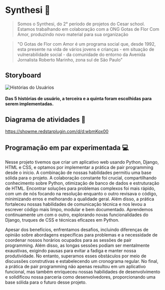 # Synthesi 🌱

> Somos o Synthesi, do 2° período de projetos do Cesar school. Estamos trabalhando em colaboração com a ONG Gotas de Flor Com Amor, produzindo novo material para sua organização 

> "O Gotas de Flor com Amor é um programa social que, desde 1992, esta presente na vida de vários jovens e crianças - em situação de vulnerabilidade social - da comunidade do entorno da Avenida Jornalista Roberto Marinho, zona sul de São Paulo"

## Storyboard

![Histórias do Usuários](https://github.com/rodlucenac/Synthesi/assets/133917236/e021da31-16a6-4bc5-8eac-8aff47821def)

#### Das 5 histórias de usuário, a terceira e a quinta foram escolhidas para serem implementadas.

## Diagrama de atividades 🔀

https://showme.redstarplugin.com/d/d:wbmKox00

## Programação em par experimentada 💻

Nesse projeto tivemos que criar um aplicativo web usando Python, Django, HTML e CSS, e optamos por implementar a prática de pair programming desde o início. A combinação de nossas habilidades permitiu uma base sólida para o projeto. A colaboração constante foi crucial, compartilhando conhecimento sobre Python, otimização de banco de dados e estruturação de HTML. Encontrar soluções para problemas complexos foi mais rápido, com um de nós focando na resolução enquanto o outro revisava o código, minimizando erros e melhorando a qualidade geral. Além disso, a prática fortaleceu nossas habilidades de comunicação técnica e nos levou a escrever código mais limpo, modular e bem documentado. Aprendemos continuamente um com o outro, explorando novas funcionalidades do Django, truques de CSS e técnicas eficazes em Python.

Apesar dos benefícios, enfrentamos desafios, incluindo diferenças de opinião sobre abordagens específicas para problemas e a necessidade de coordenar nossos horários ocupados para as sessões de pair programming. Além disso, as longas sessões podiam ser mentalmente exaustivas, exigindo pausas para evitar a fadiga e manter nossa produtividade. No entanto, superamos esses obstáculos por meio de discussões construtivas e estabelecendo um cronograma regular. No final, a prática de pair programming não apenas resultou em um aplicativo funcional, mas também enriqueceu nossas habilidades de desenvolvimento e solidificou nossa parceria como desenvolvedores, proporcionando uma base sólida para o futuro desse projeto.
